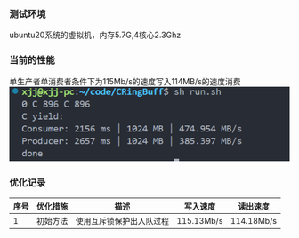 <!--
 * @Description: Copyright Xiao
 * @Autor: Xjj
-->

### 测试环境
ubuntu20系统的虚拟机，内存5.7G,4核心2.3Ghz
### 当前的性能
单生产者单消费者条件下为115Mb/s的速度写入114MB/s的速度消费
![alt text](image.png)
### 优化记录
| 序号 | 优化措施 | 描述 | 写入速度 | 读出速度
| ---- | -------- | ---- | -------- |-------- |
| 1    | 初始方法  | 使用互斥锁保护出入队过程 | 115.13Mb/s    | 114.18Mb/s     |